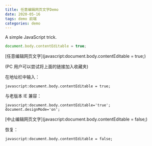 ```yaml
---
title: 任意编辑网页文字Demo
date: 2020-05-16
tags: demo 前端
categories: demo
---
```


A simple JavaScript trick.

```javascript
document.body.contentEditable = true;
```

[任意编辑网页文字](javascript:document.body.contentEditable = true;)

(PC 用户可以尝试将上面的链接加入收藏夹)

在地址栏中输入：

```
javascript:document.body.contentEditable = true;
```

与老版本 IE 兼容：

```
javascript:document.body.contentEditable='true'; document.designMode='on';
```

[中止编辑网页文字](javascript:document.body.contentEditable = false;)

恢复：

```
javascript:document.body.contentEditable = false;
```

